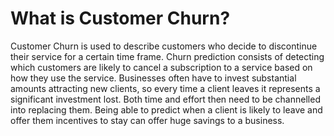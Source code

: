 # What is Customer Churn?
Customer Churn is used to describe customers who decide to discontinue their service for a certain time frame. Churn prediction consists of detecting which customers are likely to cancel a subscription to a service based on how they use the service.
Businesses often have to invest substantial amounts attracting new clients, so every time a client leaves it represents a significant investment lost. Both time and effort then need to be channelled into replacing them. Being able to predict when a client is likely to leave and offer them incentives to stay can offer huge savings to a business.
